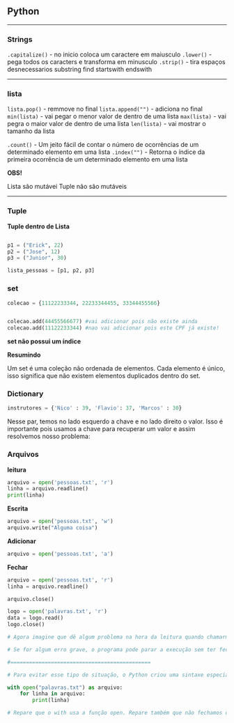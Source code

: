 ## Python
___
### Strings

``.capitalize()`` - no inicio coloca um caractere em maiusculo
``.lower()`` - pega todos os caracters e transforma em minusculo
``.strip()``  - tira espaços desnecessarios
substring
find
startswith
endswith

___

### lista

``lista.pop()`` - remmove no final
``lista.append("")`` - adiciona no final
``min(lista)`` - vai pegar o menor valor de dentro de uma lista
``max(lista)`` - vai pegra o maior valor de dentro de uma lista
``len(lista)`` - vai mostrar o tamanho da lista

``.count()`` - Um jeito fácil de contar o número de ocorrências de um determinado elemento em uma lista
``.index("")`` - Retorna o índice da primeira ocorrência de um determinado elemento em uma lista

**OBS!**

Lista são mutávei
Tuple não são mutáveis

___

### Tuple

**Tuple dentro de Lista**
```python

p1 = ("Erick", 22)
p2 = ("Jose", 12)
p3 = ("Junior", 30)

lista_pessoas = [p1, p2, p3]

```

### set

```python
colecao = {11122233344, 22233344455, 33344455566}


colecao.add(44455566677) #vai adicionar pois não existe ainda
colecao.add(11122233344) #nao vai adicionar pois este CPF já existe!
```
**set não possui um índice**

**Resumindo**

Um set é uma coleção não ordenada de elementos. Cada elemento é único, isso significa que não existem elementos duplicados dentro do set.

### Dictionary

```python
instrutores = {'Nico' : 39, 'Flavio': 37, 'Marcos' : 30}
```

Nesse par, temos no lado esquerdo a chave e no lado direito o valor. Isso é importante pois usamos a chave para recuperar um valor e assim resolvemos nosso problema:

### Arquivos

**leitura**

```python
arquivo = open('pessoas.txt', 'r')
linha = arquivo.readline()
print(linha)
```

**Escrita**

```python
arquivo = open('pessoas.txt', 'w')
arquivo.write("Alguma coisa")
```

**Adicionar**

```python
arquivo = open('pessoas.txt', 'a')
```

**Fechar**

```python
arquivo = open('pessoas.txt', 'r')
linha = arquivo.readline()

arquivo.close()
```

```python
logo = open('palavras.txt', 'r')
data = logo.read()
logo.close()

# Agora imagine que dê algum problema na hora da leitura quando chamarmos a função read(). Será que mesmo com erro o arquivo será fechado?

# Se for algum erro grave, o programa pode parar a execução sem ter fechado o arquivo! Isso seria muito ruim ...

#=============================================

# Para evitar esse tipo de situação, o Python criou uma sintaxe especial para abertura de arquivo. Veja só:

with open("palavras.txt") as arquivo:
    for linha in arquivo:
        print(linha)

# Repare que o with usa a função open. Repare também que não fechamos o arquivo. Isso não é mais necessário pois o Python vai cuidar disso e, mesmo com erro, garantirá o fechamento do arquivo! 
```